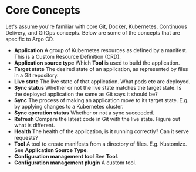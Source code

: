 # Core Concepts

Let's assume you're familiar with core Git, Docker, Kubernetes, Continuous Delivery, and GitOps concepts. 
Below are some of the concepts that are specific to Argo CD.

* **Application** A group of Kubernetes resources as defined by a manifest. This is a Custom Resource Definition (CRD).
* **Application source type** Which **Tool** is used to build the application.
* **Target state** The desired state of an application, as represented by files in a Git repository.
* **Live state** The live state of that application. What pods etc are deployed.
* **Sync status** Whether or not the live state matches the target state. Is the deployed application the same as Git says it should be?
* **Sync** The process of making an application move to its target state. E.g. by applying changes to a Kubernetes cluster.
* **Sync operation status** Whether or not a sync succeeded.
* **Refresh** Compare the latest code in Git with the live state. Figure out what is different.
* **Health** The health of the application, is it running correctly? Can it serve requests?
* **Tool** A tool to create manifests from a directory of files. E.g. Kustomize. See **Application Source Type**.
* **Configuration management tool** See **Tool**.
* **Configuration management plugin** A custom tool.
